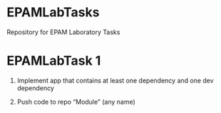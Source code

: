 # EPAMLabTasks

Repository for EPAM Laboratory Tasks

# EPAMLabTask 1

1) Implement app that contains at least one dependency and one dev dependency​

2) Push code to repo “Module” (any name)